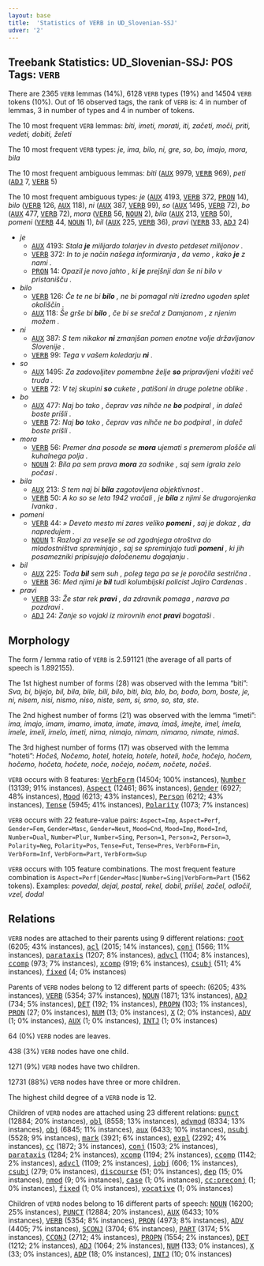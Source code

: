 ```yaml
---
layout: base
title:  'Statistics of VERB in UD_Slovenian-SSJ'
udver: '2'
---
```


## Treebank Statistics: UD_Slovenian-SSJ: POS Tags: `VERB`

There are 2365 `VERB` lemmas (14%), 6128 `VERB` types (19%) and 14504 `VERB` tokens (10%).
Out of 16 observed tags, the rank of `VERB` is: 4 in number of lemmas, 3 in number of types and 4 in number of tokens.

The 10 most frequent `VERB` lemmas: <em>biti, imeti, morati, iti, začeti, moči, priti, vedeti, dobiti, želeti</em>

The 10 most frequent `VERB` types:  <em>je, ima, bilo, ni, gre, so, bo, imajo, mora, bila</em>

The 10 most frequent ambiguous lemmas: <em>biti</em> (<tt><a href="sl_ssj-pos-AUX.html">AUX</a></tt> 9979, <tt><a href="sl_ssj-pos-VERB.html">VERB</a></tt> 969), <em>peti</em> (<tt><a href="sl_ssj-pos-ADJ.html">ADJ</a></tt> 7, <tt><a href="sl_ssj-pos-VERB.html">VERB</a></tt> 5)

The 10 most frequent ambiguous types:  <em>je</em> (<tt><a href="sl_ssj-pos-AUX.html">AUX</a></tt> 4193, <tt><a href="sl_ssj-pos-VERB.html">VERB</a></tt> 372, <tt><a href="sl_ssj-pos-PRON.html">PRON</a></tt> 14), <em>bilo</em> (<tt><a href="sl_ssj-pos-VERB.html">VERB</a></tt> 126, <tt><a href="sl_ssj-pos-AUX.html">AUX</a></tt> 118), <em>ni</em> (<tt><a href="sl_ssj-pos-AUX.html">AUX</a></tt> 387, <tt><a href="sl_ssj-pos-VERB.html">VERB</a></tt> 99), <em>so</em> (<tt><a href="sl_ssj-pos-AUX.html">AUX</a></tt> 1495, <tt><a href="sl_ssj-pos-VERB.html">VERB</a></tt> 72), <em>bo</em> (<tt><a href="sl_ssj-pos-AUX.html">AUX</a></tt> 477, <tt><a href="sl_ssj-pos-VERB.html">VERB</a></tt> 72), <em>mora</em> (<tt><a href="sl_ssj-pos-VERB.html">VERB</a></tt> 56, <tt><a href="sl_ssj-pos-NOUN.html">NOUN</a></tt> 2), <em>bila</em> (<tt><a href="sl_ssj-pos-AUX.html">AUX</a></tt> 213, <tt><a href="sl_ssj-pos-VERB.html">VERB</a></tt> 50), <em>pomeni</em> (<tt><a href="sl_ssj-pos-VERB.html">VERB</a></tt> 44, <tt><a href="sl_ssj-pos-NOUN.html">NOUN</a></tt> 1), <em>bil</em> (<tt><a href="sl_ssj-pos-AUX.html">AUX</a></tt> 225, <tt><a href="sl_ssj-pos-VERB.html">VERB</a></tt> 36), <em>pravi</em> (<tt><a href="sl_ssj-pos-VERB.html">VERB</a></tt> 33, <tt><a href="sl_ssj-pos-ADJ.html">ADJ</a></tt> 24)


* <em>je</em>
  * <tt><a href="sl_ssj-pos-AUX.html">AUX</a></tt> 4193: <em>Stala <b>je</b> milijardo tolarjev in dvesto petdeset milijonov .</em>
  * <tt><a href="sl_ssj-pos-VERB.html">VERB</a></tt> 372: <em>In to je način našega informiranja , da vemo , kako <b>je</b> z nami .</em>
  * <tt><a href="sl_ssj-pos-PRON.html">PRON</a></tt> 14: <em>Opazil je novo jahto , ki <b>je</b> prejšnji dan še ni bilo v pristanišču .</em>
* <em>bilo</em>
  * <tt><a href="sl_ssj-pos-VERB.html">VERB</a></tt> 126: <em>Če te ne bi <b>bilo</b> , ne bi pomagal niti izredno ugoden splet okoliščin .</em>
  * <tt><a href="sl_ssj-pos-AUX.html">AUX</a></tt> 118: <em>Še grše bi <b>bilo</b> , če bi se srečal z Damjanom , z njenim možem .</em>
* <em>ni</em>
  * <tt><a href="sl_ssj-pos-AUX.html">AUX</a></tt> 387: <em>S tem nikakor <b>ni</b> zmanjšan pomen enotne volje državljanov Slovenije .</em>
  * <tt><a href="sl_ssj-pos-VERB.html">VERB</a></tt> 99: <em>Tega v vašem koledarju <b>ni</b> .</em>
* <em>so</em>
  * <tt><a href="sl_ssj-pos-AUX.html">AUX</a></tt> 1495: <em>Za zadovoljitev pomembne želje <b>so</b> pripravljeni vložiti več truda .</em>
  * <tt><a href="sl_ssj-pos-VERB.html">VERB</a></tt> 72: <em>V tej skupini <b>so</b> cukete , patišoni in druge poletne oblike .</em>
* <em>bo</em>
  * <tt><a href="sl_ssj-pos-AUX.html">AUX</a></tt> 477: <em>Naj bo tako , čeprav vas nihče ne <b>bo</b> podpiral , in daleč boste prišli .</em>
  * <tt><a href="sl_ssj-pos-VERB.html">VERB</a></tt> 72: <em>Naj <b>bo</b> tako , čeprav vas nihče ne bo podpiral , in daleč boste prišli .</em>
* <em>mora</em>
  * <tt><a href="sl_ssj-pos-VERB.html">VERB</a></tt> 56: <em>Premer dna posode se <b>mora</b> ujemati s premerom plošče ali kuhalnega polja .</em>
  * <tt><a href="sl_ssj-pos-NOUN.html">NOUN</a></tt> 2: <em>Bila pa sem prava <b>mora</b> za sodnike , saj sem igrala zelo počasi .</em>
* <em>bila</em>
  * <tt><a href="sl_ssj-pos-AUX.html">AUX</a></tt> 213: <em>S tem naj bi <b>bila</b> zagotovljena objektivnost .</em>
  * <tt><a href="sl_ssj-pos-VERB.html">VERB</a></tt> 50: <em>A ko so se leta 1942 vračali , je <b>bila</b> z njimi še drugorojenka Ivanka .</em>
* <em>pomeni</em>
  * <tt><a href="sl_ssj-pos-VERB.html">VERB</a></tt> 44: <em>» Deveto mesto mi zares veliko <b>pomeni</b> , saj je dokaz , da napredujem .</em>
  * <tt><a href="sl_ssj-pos-NOUN.html">NOUN</a></tt> 1: <em>Razlogi za veselje se od zgodnjega otroštva do mladostništva spreminjajo , saj se spreminjajo tudi <b>pomeni</b> , ki jih posamezniki pripisujejo določenemu dogajanju .</em>
* <em>bil</em>
  * <tt><a href="sl_ssj-pos-AUX.html">AUX</a></tt> 225: <em>Toda <b>bil</b> sem suh , poleg tega pa se je poročila sestrična .</em>
  * <tt><a href="sl_ssj-pos-VERB.html">VERB</a></tt> 36: <em>Med njimi je <b>bil</b> tudi kolumbijski policist Jajiro Cardenas .</em>
* <em>pravi</em>
  * <tt><a href="sl_ssj-pos-VERB.html">VERB</a></tt> 33: <em>Že star rek <b>pravi</b> , da zdravnik pomaga , narava pa pozdravi .</em>
  * <tt><a href="sl_ssj-pos-ADJ.html">ADJ</a></tt> 24: <em>Zanje so vojaki iz mirovnih enot <b>pravi</b> bogataši .</em>

## Morphology

The form / lemma ratio of `VERB` is 2.591121 (the average of all parts of speech is 1.892155).

The 1st highest number of forms (28) was observed with the lemma “biti”: <em>Sva, bi, bijejo, bil, bila, bile, bili, bilo, biti, bla, blo, bo, bodo, bom, boste, je, ni, nisem, nisi, nismo, niso, niste, sem, si, smo, so, sta, ste</em>.

The 2nd highest number of forms (21) was observed with the lemma “imeti”: <em>ima, imajo, imam, imamo, imata, imate, imava, imaš, imejte, imel, imela, imele, imeli, imelo, imeti, nima, nimajo, nimam, nimamo, nimate, nimaš</em>.

The 3rd highest number of forms (17) was observed with the lemma “hoteti”: <em>Hočeš, Nočemo, hotel, hotela, hotele, hoteli, hoče, hočejo, hočem, hočemo, hočeta, hočete, noče, nočejo, nočem, nočete, nočeš</em>.

`VERB` occurs with 8 features: <tt><a href="sl_ssj-feat-VerbForm.html">VerbForm</a></tt> (14504; 100% instances), <tt><a href="sl_ssj-feat-Number.html">Number</a></tt> (13139; 91% instances), <tt><a href="sl_ssj-feat-Aspect.html">Aspect</a></tt> (12461; 86% instances), <tt><a href="sl_ssj-feat-Gender.html">Gender</a></tt> (6927; 48% instances), <tt><a href="sl_ssj-feat-Mood.html">Mood</a></tt> (6213; 43% instances), <tt><a href="sl_ssj-feat-Person.html">Person</a></tt> (6212; 43% instances), <tt><a href="sl_ssj-feat-Tense.html">Tense</a></tt> (5945; 41% instances), <tt><a href="sl_ssj-feat-Polarity.html">Polarity</a></tt> (1073; 7% instances)

`VERB` occurs with 22 feature-value pairs: `Aspect=Imp`, `Aspect=Perf`, `Gender=Fem`, `Gender=Masc`, `Gender=Neut`, `Mood=Cnd`, `Mood=Imp`, `Mood=Ind`, `Number=Dual`, `Number=Plur`, `Number=Sing`, `Person=1`, `Person=2`, `Person=3`, `Polarity=Neg`, `Polarity=Pos`, `Tense=Fut`, `Tense=Pres`, `VerbForm=Fin`, `VerbForm=Inf`, `VerbForm=Part`, `VerbForm=Sup`

`VERB` occurs with 105 feature combinations.
The most frequent feature combination is `Aspect=Perf|Gender=Masc|Number=Sing|VerbForm=Part` (1562 tokens).
Examples: <em>povedal, dejal, postal, rekel, dobil, prišel, začel, odločil, vzel, dodal</em>


## Relations

`VERB` nodes are attached to their parents using 9 different relations: <tt><a href="sl_ssj-dep-root.html">root</a></tt> (6205; 43% instances), <tt><a href="sl_ssj-dep-acl.html">acl</a></tt> (2015; 14% instances), <tt><a href="sl_ssj-dep-conj.html">conj</a></tt> (1566; 11% instances), <tt><a href="sl_ssj-dep-parataxis.html">parataxis</a></tt> (1207; 8% instances), <tt><a href="sl_ssj-dep-advcl.html">advcl</a></tt> (1104; 8% instances), <tt><a href="sl_ssj-dep-ccomp.html">ccomp</a></tt> (973; 7% instances), <tt><a href="sl_ssj-dep-xcomp.html">xcomp</a></tt> (919; 6% instances), <tt><a href="sl_ssj-dep-csubj.html">csubj</a></tt> (511; 4% instances), <tt><a href="sl_ssj-dep-fixed.html">fixed</a></tt> (4; 0% instances)

Parents of `VERB` nodes belong to 12 different parts of speech:  (6205; 43% instances), <tt><a href="sl_ssj-pos-VERB.html">VERB</a></tt> (5354; 37% instances), <tt><a href="sl_ssj-pos-NOUN.html">NOUN</a></tt> (1871; 13% instances), <tt><a href="sl_ssj-pos-ADJ.html">ADJ</a></tt> (734; 5% instances), <tt><a href="sl_ssj-pos-DET.html">DET</a></tt> (192; 1% instances), <tt><a href="sl_ssj-pos-PROPN.html">PROPN</a></tt> (103; 1% instances), <tt><a href="sl_ssj-pos-PRON.html">PRON</a></tt> (27; 0% instances), <tt><a href="sl_ssj-pos-NUM.html">NUM</a></tt> (13; 0% instances), <tt><a href="sl_ssj-pos-X.html">X</a></tt> (2; 0% instances), <tt><a href="sl_ssj-pos-ADV.html">ADV</a></tt> (1; 0% instances), <tt><a href="sl_ssj-pos-AUX.html">AUX</a></tt> (1; 0% instances), <tt><a href="sl_ssj-pos-INTJ.html">INTJ</a></tt> (1; 0% instances)

64 (0%) `VERB` nodes are leaves.

438 (3%) `VERB` nodes have one child.

1271 (9%) `VERB` nodes have two children.

12731 (88%) `VERB` nodes have three or more children.

The highest child degree of a `VERB` node is 12.

Children of `VERB` nodes are attached using 23 different relations: <tt><a href="sl_ssj-dep-punct.html">punct</a></tt> (12884; 20% instances), <tt><a href="sl_ssj-dep-obl.html">obl</a></tt> (8558; 13% instances), <tt><a href="sl_ssj-dep-advmod.html">advmod</a></tt> (8334; 13% instances), <tt><a href="sl_ssj-dep-obj.html">obj</a></tt> (6845; 11% instances), <tt><a href="sl_ssj-dep-aux.html">aux</a></tt> (6433; 10% instances), <tt><a href="sl_ssj-dep-nsubj.html">nsubj</a></tt> (5528; 9% instances), <tt><a href="sl_ssj-dep-mark.html">mark</a></tt> (3921; 6% instances), <tt><a href="sl_ssj-dep-expl.html">expl</a></tt> (2292; 4% instances), <tt><a href="sl_ssj-dep-cc.html">cc</a></tt> (1872; 3% instances), <tt><a href="sl_ssj-dep-conj.html">conj</a></tt> (1503; 2% instances), <tt><a href="sl_ssj-dep-parataxis.html">parataxis</a></tt> (1284; 2% instances), <tt><a href="sl_ssj-dep-xcomp.html">xcomp</a></tt> (1194; 2% instances), <tt><a href="sl_ssj-dep-ccomp.html">ccomp</a></tt> (1142; 2% instances), <tt><a href="sl_ssj-dep-advcl.html">advcl</a></tt> (1109; 2% instances), <tt><a href="sl_ssj-dep-iobj.html">iobj</a></tt> (606; 1% instances), <tt><a href="sl_ssj-dep-csubj.html">csubj</a></tt> (279; 0% instances), <tt><a href="sl_ssj-dep-discourse.html">discourse</a></tt> (51; 0% instances), <tt><a href="sl_ssj-dep-dep.html">dep</a></tt> (15; 0% instances), <tt><a href="sl_ssj-dep-nmod.html">nmod</a></tt> (9; 0% instances), <tt><a href="sl_ssj-dep-case.html">case</a></tt> (1; 0% instances), <tt><a href="sl_ssj-dep-cc-preconj.html">cc:preconj</a></tt> (1; 0% instances), <tt><a href="sl_ssj-dep-fixed.html">fixed</a></tt> (1; 0% instances), <tt><a href="sl_ssj-dep-vocative.html">vocative</a></tt> (1; 0% instances)

Children of `VERB` nodes belong to 16 different parts of speech: <tt><a href="sl_ssj-pos-NOUN.html">NOUN</a></tt> (16200; 25% instances), <tt><a href="sl_ssj-pos-PUNCT.html">PUNCT</a></tt> (12884; 20% instances), <tt><a href="sl_ssj-pos-AUX.html">AUX</a></tt> (6433; 10% instances), <tt><a href="sl_ssj-pos-VERB.html">VERB</a></tt> (5354; 8% instances), <tt><a href="sl_ssj-pos-PRON.html">PRON</a></tt> (4973; 8% instances), <tt><a href="sl_ssj-pos-ADV.html">ADV</a></tt> (4405; 7% instances), <tt><a href="sl_ssj-pos-SCONJ.html">SCONJ</a></tt> (3704; 6% instances), <tt><a href="sl_ssj-pos-PART.html">PART</a></tt> (3174; 5% instances), <tt><a href="sl_ssj-pos-CCONJ.html">CCONJ</a></tt> (2712; 4% instances), <tt><a href="sl_ssj-pos-PROPN.html">PROPN</a></tt> (1554; 2% instances), <tt><a href="sl_ssj-pos-DET.html">DET</a></tt> (1212; 2% instances), <tt><a href="sl_ssj-pos-ADJ.html">ADJ</a></tt> (1064; 2% instances), <tt><a href="sl_ssj-pos-NUM.html">NUM</a></tt> (133; 0% instances), <tt><a href="sl_ssj-pos-X.html">X</a></tt> (33; 0% instances), <tt><a href="sl_ssj-pos-ADP.html">ADP</a></tt> (18; 0% instances), <tt><a href="sl_ssj-pos-INTJ.html">INTJ</a></tt> (10; 0% instances)

